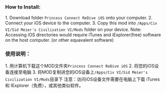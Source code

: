 <h3>How to Install:</h3>
<p>
1. Download folder <code>Princess Connect ReDive iOS</code> onto your computer.
2. Connect your iOS device to the computer.
3. Copy this mod into <code>/Apps/Civ VI/Sid Meier's Civilization VI/Mods</code> folder on your device.
Note: Accessing iOS directories would require iTunes and iExplorer(free) software on the host computer. (or other equavalent software)

<h3>使用说明：</h3>
<p>
1. 用计算机下载这个MOD文件夹<code>Princess Connect ReDive iOS</code>
2. 将您的iOS设备连接至电脑
3. 将MOD复制进您的iOS设备上<code>/Apps/Civ VI/Sid Meier's Civilization VI/Mods</code>目录下
注意：访问iOS设备文件需要在电脑上下载 iTunes 和 IExplorer（免费），或其他类似软件。